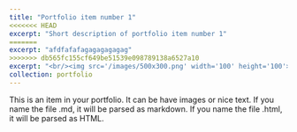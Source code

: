 ```yaml
---
title: "Portfolio item number 1"
<<<<<<< HEAD
excerpt: "Short description of portfolio item number 1" 
=======
excerpt: "afdfafafagagagagagag" 
>>>>>>> db565fc155cf649be51539e098789138a6527a10
excerpt: "<br/><img src='/images/500x300.png' width='100' height='100'>"
collection: portfolio
---
```

This is an item in your portfolio. It can be have images or nice text. If you name the file .md, 
it will be parsed as markdown. If you name the file .html, it will be parsed as HTML. 
